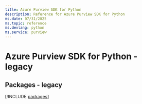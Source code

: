 ```yaml
---
title: Azure Purview SDK for Python
description: Reference for Azure Purview SDK for Python
ms.date: 07/31/2025
ms.topic: reference
ms.devlang: python
ms.service: purview
---
```

# Azure Purview SDK for Python - legacy
## Packages - legacy
[!INCLUDE [packages](purview-index.md)]